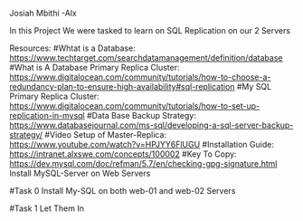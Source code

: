 Josiah Mbithi -Alx

In this Project We were tasked to learn on SQL Replication on our 2 Servers

Resources:
#Whtat is a Database: 
https://www.techtarget.com/searchdatamanagement/definition/database
#What is A Database Primary Replica Cluster: 
https://www.digitalocean.com/community/tutorials/how-to-choose-a-redundancy-plan-to-ensure-high-availability#sql-replication
#My SQL Primary Replica Cluster: 
https://www.digitalocean.com/community/tutorials/how-to-set-up-replication-in-mysql
#Data Base Backup Strategy: 
https://www.databasejournal.com/ms-sql/developing-a-sql-server-backup-strategy/
#Video Setup of Master-Replica:
https://www.youtube.com/watch?v=HPJYY6FlUGU
#Installation Guide:
https://intranet.alxswe.com/concepts/100002
#Key To Copy:
https://dev.mysql.com/doc/refman/5.7/en/checking-gpg-signature.html
Install MySQL-Server on Web Servers

#Task 0
Install My-SQL on both web-01 and web-02 Servers

#Task 1
Let Them In
